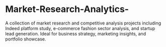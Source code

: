 # Market-Research-Analytics-
A collection of market research and competitive analysis projects including Indeed platform study, e-commerce fashion sector analysis, and startup lead generation. Ideal for business strategy, marketing insights, and portfolio showcase.
